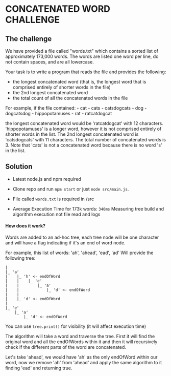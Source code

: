 # CONCATENATED WORD CHALLENGE

## The challenge

We have provided a file called "words.txt" which contains a sorted list of approximately 173,000 words. The words are listed one word per line, do not contain spaces, and are all lowercase.

Your task is to write a program that reads the file and provides the following:
- the longest concatenated word (that is, the longest word that is comprised entirely of
shorter words in the file)
- the 2nd longest concatenated word
- the total count of all the concatenated words in the file

For example, if the file contained: 
    - cat
    - cats 
    - catsdogcats
    - dog
    - dogcatsdog
    - hippopotamuses
    - rat
    - ratcatdogcat

the longest concatenated word would be 'ratcatdogcat' with 12 characters. 'hippopotamuses' is a longer word, however it is not comprised entirely of shorter words in the list. The 2nd longest concatenated word is 'catsdogcats' with 11 characters. The total number of concatenated words is 3. Note that 'cats' is not a concatenated word because there is no word 's' in the list.

## Solution

- Latest node.js and npm required

- Clone repo and run `npm start` or just `node src/main.js`. 

- File called `words.txt` is required in /src

- Average Execution Time for 173k words: `340ms` Measuring tree build and algorithm execution not file read and logs

#### How does it work?

Words are added to an ad-hoc tree, each tree node will be one character and will have a flag indicating if it's an end of word node.

For example, this list of words: 'ah', 'ahead', 'ead', 'ad' Will provide the following tree:

```
|
|_ 'a'
|    |_ 'h' <- endOfWord
|    |    |_ 'e'
|    |        |_ 'a'
|    |            |_ 'd' <- endOfWord
|    |
|    |_ 'd' <- endOfWord    
|
|_ 'e'
    |_ 'a' 
        |_ 'd' <- endOfWord
```

You can use `tree.print()` for visibility (it will affect execution time)

The algorithm will take a word and traverse the tree. First it will find the original word and all the endOfWords within it and then it will recursively check if the different parts of the word are concatenated.

Let's take 'ahead', we would have 'ah' as the only endOfWord within our word, now we remove 'ah' from 'ahead' and apply the same algorithm to it finding 'ead' and returning true. 

